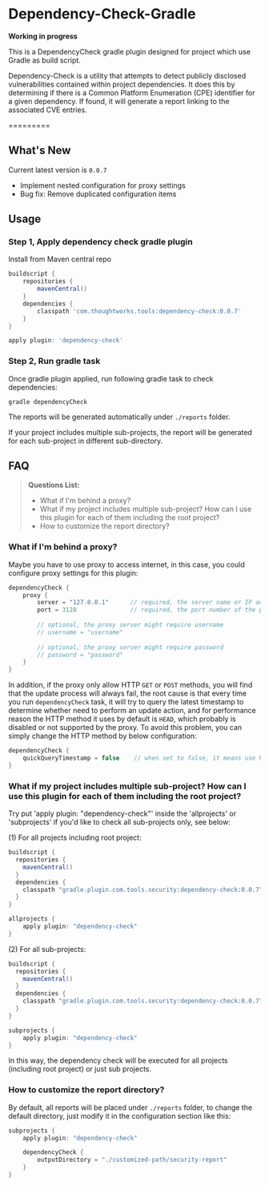 Dependency-Check-Gradle
=========

**Working in progress**

This is a DependencyCheck gradle plugin designed for project which use Gradle as build script.

Dependency-Check is a utility that attempts to detect publicly disclosed vulnerabilities contained within project dependencies. It does this by determining if there is a Common Platform Enumeration (CPE) identifier for a given dependency. If found, it will generate a report linking to the associated CVE entries.

=========

## What's New
Current latest version is `0.0.7`
- Implement nested configuration for proxy settings
- Bug fix: Remove duplicated configuration items

## Usage

### Step 1, Apply dependency check gradle plugin

Install from Maven central repo

```groovy
buildscript {
    repositories {
        mavenCentral()
    }
    dependencies {
        classpath 'com.thoughtworks.tools:dependency-check:0.0.7'
    }
}

apply plugin: 'dependency-check'
```

### Step 2, Run gradle task

Once gradle plugin applied, run following gradle task to check dependencies:

```
gradle dependencyCheck
```

The reports will be generated automatically under `./reports` folder.

If your project includes multiple sub-projects, the report will be generated for each sub-project in different sub-directory.

## FAQ

> **Questions List:**
> - What if I'm behind a proxy?
> - What if my project includes multiple sub-project? How can I use this plugin for each of them including the root project?
> - How to customize the report directory?

### What if I'm behind a proxy?

Maybe you have to use proxy to access internet, in this case, you could configure proxy settings for this plugin:

```groovy
dependencyCheck {
    proxy {
        server = "127.0.0.1"      // required, the server name or IP address of the proxy
        port = 3128               // required, the port number of the proxy
        
        // optional, the proxy server might require username
        // username = "username"
    
        // optional, the proxy server might require password
        // password = "password"
    }
}
```

In addition, if the proxy only allow HTTP `GET` or `POST` methods, you will find that the update process will always fail,
 the root cause is that every time you run `dependencyCheck` task, it will try to query the latest timestamp to determine whether need to perform an update action,
 and for performance reason the HTTP method it uses by default is `HEAD`, which probably is disabled or not supported by the proxy. To avoid this problem, you can simply change the HTTP method by below configuration:

```groovy
dependencyCheck {
    quickQueryTimestamp = false    // when set to false, it means use HTTP GET method to query timestamp. (default value is true)
}
```

### What if my project includes multiple sub-project? How can I use this plugin for each of them including the root project?

Try put 'apply plugin: "dependency-check"' inside the 'allprojects' or 'subprojects' if you'd like to check all sub-projects only, see below:

(1) For all projects including root project:

```groovy
buildscript {
  repositories {
    mavenCentral()
  }
  dependencies {
    classpath "gradle.plugin.com.tools.security:dependency-check:0.0.7"
  }
}

allprojects {
    apply plugin: "dependency-check"
}
```

(2) For all sub-projects:

```groovy
buildscript {
  repositories {
    mavenCentral()
  }
  dependencies {
    classpath "gradle.plugin.com.tools.security:dependency-check:0.0.7"
  }
}

subprojects {
    apply plugin: "dependency-check"
}
```

In this way, the dependency check will be executed for all projects (including root project) or just sub projects.

### How to customize the report directory?

By default, all reports will be placed under `./reports` folder, to change the default directory, just modify it in the configuration section like this:

```groovy
subprojects {
    apply plugin: "dependency-check"

    dependencyCheck {
        outputDirectory = "./customized-path/security-report"
    }
}
```